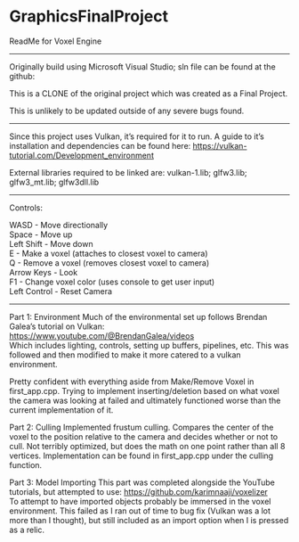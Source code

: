 # GraphicsFinalProject

ReadMe for Voxel Engine
*******************************************
Originally build using Microsoft Visual Studio; sln file can be found at the github:

This is a CLONE of the original project which was created as a Final Project. 

This is unlikely to be updated outside of any severe bugs found.
*******************************************
Since this project uses Vulkan, it’s required for it to run. A guide to it’s installation and dependencies can be found here:
https://vulkan-tutorial.com/Development_environment

External libraries required to be linked are: vulkan-1.lib; glfw3.lib; glfw3_mt.lib; glfw3dll.lib

*******************************************
Controls:

WASD - Move directionally\
Space - Move up\
Left Shift - Move down\
E - Make a voxel (attaches to closest voxel to camera)\
Q - Remove a voxel (removes closest voxel to camera)\
Arrow Keys - Look\
F1 - Change voxel color (uses console to get user input)\
Left Control - Reset Camera

********************************************
Part 1: Environment
Much of the environmental set up follows Brendan Galea’s tutorial on Vulkan:
https://www.youtube.com/@BrendanGalea/videos \
Which includes lighting, controls, setting up buffers, pipelines, etc. This was followed and then modified to make it more catered to a vulkan environment.

Pretty confident with everything aside from Make/Remove Voxel in first_app.cpp. Trying to implement inserting/deletion based on what voxel the camera was looking at failed and ultimately functioned worse than the current implementation of it.

Part 2: Culling
Implemented frustum culling. Compares the center of the voxel to the position relative to the camera and decides whether or not to cull. Not terribly optimized, but does the math on one point rather than all 8 vertices. Implementation can be found in first_app.cpp under the culling function.

Part 3: Model Importing
This part was completed alongside the YouTube tutorials, but attempted to use:
https://github.com/karimnaaji/voxelizer \
To attempt to have imported objects probably be immersed in the voxel environment. This failed as I ran out of time to bug fix (Vulkan was a lot more than I thought), but still included as an import option when I is pressed as a relic.
